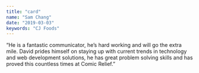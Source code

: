 ```yaml
---
title: "card"
name: "Sam Chang"
date: "2019-03-03"
keywords: "CJ Foods"
---
```


“He is a fantastic communicator, he’s hard working and will go the extra mile. David prides himself on staying up with current trends in technology and web development solutions, he has great problem solving skills and has proved this countless times at Comic Relief.”
